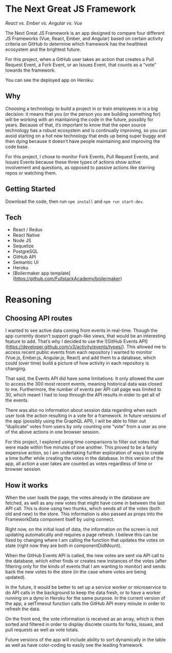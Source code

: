 # The Next Great JS Framework 

_React vs. Ember vs. Angular vs. Vue_

The Next Great JS Framework is an app designed to compare four different JS Frameworks (Vue, React, Ember, and Angular) based on certain activity criteria on GitHub to determine which framework has the healthiest ecosystem and the brightest future. 

For this project, when a GitHub user takes an action that creates a Pull Request Event, a Fork Event, or an Issues Event, that counts as a “vote” towards the framework. 

You can see the deployed app on Heroku: <link here> 

## Why

Choosing a technology to build a project in or train employees in is a big decision: it means that you (or the person you are building something for) will be working with an maintaining the code in the future, possibly for years. Because of that, it’s important to know that the open source technology has a robust ecosystem and is continually improving, so you can avoid starting on a hot new technology that ends up being super buggy and then dying because it doesn’t have people maintaining and improving the code base. 

For this project, I chose to monitor Fork Events, Pull Request Events, and Issues Events because these three types of actions show active involvement and questions, as opposed to passive actions like starring repos or watching them.

## Getting Started

Download the code, then run `npm install` and `npm run start-dev`.

## Tech 

* React / Redux
* React Native
* Node JS
* Sequelize
* PostgreSQL
* GitHub API 
* Semantic UI 
* Heroku 
* [Boilermaker app template] (https://github.com/FullstackAcademy/boilermaker)

# Reasoning 

## Choosing API routes 

I wanted to see active data coming from events in real-time. Though the app currently doesn’t support graph-like views, that would be an interesting feature to add. That’s why I decided to use the ![GitHub Events API] (https://developer.github.com/v3/activity/events/types/). This allowed me to access recent public events from each repository I wanted to monitor (Vue.js, Ember.js, Angular.js, React) and add them to a database, which could (over time) build a picture of how activity in each repository is changing. 

That said, the Events API did have some limitations. It only allowed the user to access the 300 most recent events, meaning historical data was closed to me. Furthermore, the number of events per API call page was limited to 30, which meant I had to loop through the API results in order to get all of the events. 

There was also no information about session data regarding when each user took the action resulting in a vote for a framework. In future versions of the app (possibly using the GraphQL API), I will be able to filter out “duplicate” votes from users by only counting one “vote” from a user as one of the above actions in one browser session. 

For this project, I explored using time comparisons to filter out votes that were made within five minutes of one another. This proved to be a fairly expensive action, so I am undertaking further exploration of ways to create a time buffer while creating the votes in the database. In this version of the app, all action a user takes are counted as votes regardless of time or browser session.  

## How it works 

When the user loads the page, the votes already in the database are fetched, as well as any new votes that might have come in between the last API call. This is done using two thunks, which sends all of the votes (both old and new) to the store. This information is also passed as props into the FrameworkData component itself by using connect.

Right now, on the initial load of data, the information on the screen is not updating automatically and requires a page refresh. I believe this can be fixed by changing where I am calling the function that updates the votes on state (right now they are both in componentDidMount).  

When the GitHub Events API is called, the new votes are sent via API call to the database, which either finds or creates new instances of the votes (after filtering only for the kinds of events that I am wanting to monitor) and sends back the new votes to the store (in the case where votes are being updated).

In the future, it would be better to set up a service worker or microservice to do API calls in the background to keep the data fresh, or to have a worker running on a dyno in Heroku for the same purpose. In the current version of the app, a setTimeout function calls the GitHub API every minute in order to refresh the data. 

On the front end, the vote information is received as an array, which is then sorted and filtered in order to display discrete counts for forks, issues, and pull requests as well as vote totals. 

Future versions of the app will include ability to sort dynamically in the table as well as have color-coding to easily see the leading framework. 
